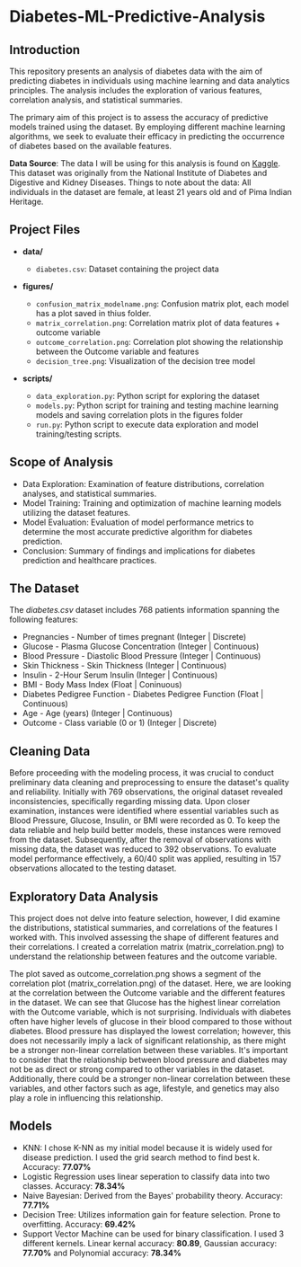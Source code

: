 # Diabetes-ML-Predictive-Analysis

## Introduction

This repository presents an analysis of diabetes data with the aim of predicting diabetes in individuals using machine learning and data analytics principles. The analysis includes the exploration of various features, correlation analysis, and statistical summaries. 

The primary aim of this project is to assess the accuracy of predictive models trained using the dataset. By employing different machine learning algorithms, we seek to evaluate their efficacy in predicting the occurrence of diabetes based on the available features.

**Data Source**: The data I will be using for this analysis is found on [Kaggle](https://www.kaggle.com/datasets/whenamancodes/predict-diabities/data). This dataset was originally from the National Institute of Diabetes and Digestive and Kidney
Diseases. Things to note about the data: All individuals in the dataset are female, at least 21 years old and of Pima Indian Heritage.

## Project Files

- **data/**
  - `diabetes.csv`: Dataset containing the project data

- **figures/**
  - `confusion_matrix_modelname.png`: Confusion matrix plot, each model has a plot saved in thius folder.
  - `matrix_correlation.png`: Correlation matrix plot of data features + outcome variable
  - `outcome_correlation.png`: Correlation plot showing the relationship between the Outcome variable and features
  - `decision_tree.png`: Visualization of the decision tree model

- **scripts/**
  - `data_exploration.py`: Python script for exploring the dataset
  - `models.py`: Python script for training and testing machine learning models and saving correlation plots in the figures folder
  - `run.py`: Python script to execute data exploration and model training/testing scripts.

## Scope of Analysis

* Data Exploration: Examination of feature distributions, correlation analyses, and statistical summaries.
* Model Training: Training and optimization of machine learning models utilizing the dataset features.
* Model Evaluation: Evaluation of model performance metrics to determine the most accurate predictive algorithm for diabetes prediction.
* Conclusion: Summary of findings and implications for diabetes prediction and healthcare practices.

## The Dataset

The *diabetes.csv* dataset includes 768 patients information spanning the following features:

* Pregnancies - Number of times pregnant (Integer | Discrete)
* Glucose - Plasma Glucose Concentration (Integer | Continuous)
* Blood Pressure - Diastolic Blood Pressure (Integer | Continuous)
* Skin Thickness - Skin Thickness (Integer | Continuous)
* Insulin - 2-Hour Serum Insulin (Integer | Continuous)
* BMI - Body Mass Index (Float | Coninuous)
* Diabetes Pedigree Function - Diabetes Pedigree Function (Float | Continuous)
* Age - Age (years) (Integer | Continuous)
* Outcome - Class variable (0 or 1) (Integer | Discrete)

## Cleaning Data

Before proceeding with the modeling process, it was crucial to conduct preliminary data cleaning and preprocessing to ensure the dataset's quality and reliability. Initially with 769 observations, the original dataset revealed inconsistencies, specifically regarding missing data. Upon closer examination, instances were identified where essential variables such as Blood Pressure, Glucose, Insulin, or BMI were recorded as 0. To keep the data reliable and help build better models, these instances were removed from the dataset. Subsequently, after the removal of observations with missing data, the dataset was reduced to 392 observations. To evaluate model performance effectively, a 60/40 split was applied, resulting in 157 observations allocated to the testing dataset.

## Exploratory Data Analysis

This project does not delve into feature selection, however, I did examine the distributions, statistical summaries, and correlations of the features I worked with. This involved assessing the shape of different features and their correlations. I created a correlation matrix (matrix_correlation.png) to understand the relationship between features and the outcome variable. 

The plot saved as outcome_correlation.png shows a segment of the correlation plot (matrix_correlation.png) of the dataset. Here, we are looking at the correlation between the
Outcome variable and the different features in the dataset. We can see that Glucose has the highest linear correlation with the Outcome variable, which is not surprising. Individuals with diabetes often have higher levels of glucose in their blood compared to those without diabetes. Blood pressure has displayed the lowest correlation; however, this does not necessarily imply a lack of significant relationship, as there might be a stronger non-linear correlation between these variables. It's important to consider that the relationship between blood pressure and diabetes may not be as direct or strong compared to other variables in the dataset. Additionally, there could be a stronger non-linear correlation between these variables, and other factors such as age, lifestyle, and genetics may also play a role in influencing this relationship.

## Models

* KNN: I chose K-NN as my initial model because it is widely used for disease prediction. I used the grid search method to find best k. Accuracy: **77.07%**
* Logistic Regression uses linear seperation to classify data into two classes. Accuracy: **78.34%**
* Naive Bayesian: Derived from the Bayes' probability theory. Accuracy: **77.71%**
* Decision Tree: Utilizes information gain for feature selection. Prone to overfitting. Accuracy: **69.42%**
* Support Vector Machine can be used for binary classification. I used 3 different kernels. Linear kernal accuracy: **80.89**, Gaussian accuracy: **77.70%** and Polynomial accuracy: **78.34%**









